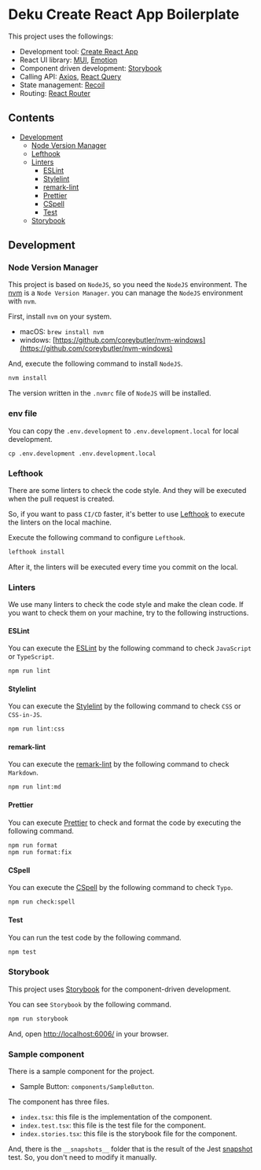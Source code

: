 # Deku Create React App Boilerplate

This project uses the followings:

- Development tool: [Create React App](https://create-react-app.dev/)
- React UI library: [MUI](https://mui.com/), [Emotion](https://emotion.sh/)
- Component driven development: [Storybook](https://storybook.js.org/)
- Calling API: [Axios](https://axios-http.com/), [React Query](https://tanstack.com/query/v4/)
- State management: [Recoil](https://recoiljs.org/)
- Routing: [React Router](https://reactrouter.com/)

## Contents

- [Development](#development)
  - [Node Version Manager](#node-version-manager)
  - [Lefthook](#lefthook)
  - [Linters](#linters)
    - [ESLint](#eslint)
    - [Stylelint](#stylelint)
    - [remark-lint](#remark-lint)
    - [Prettier](#prettier)
    - [CSpell](#cspell)
    - [Test](#test)
  - [Storybook](#storybook)

## Development

### Node Version Manager

This project is based on `NodeJS`, so you need the `NodeJS` environment. The [nvm](https://github.com/nvm-sh/nvm) is a `Node Version Manager`. you can manage the `NodeJS` environment with `nvm`.

First, install `nvm` on your system.

- macOS: `brew install nvm`
- windows: [https://github.com/coreybutler/nvm-windows](https://github.com/coreybutler/nvm-windows)

And, execute the following command to install `NodeJS`.

```bash
nvm install
```

The version written in the `.nvmrc` file of `NodeJS` will be installed.

### env file

You can copy the `.env.development` to `.env.development.local` for local development.

```
cp .env.development .env.development.local
```

### Lefthook

There are some linters to check the code style. And they will be executed when the pull request is created.

So, if you want to pass `CI/CD` faster, it's better to use [Lefthook](https://github.com/evilmartians/lefthook) to execute the linters on the local machine.

Execute the following command to configure `Lefthook`.

```bash
lefthook install
```

After it, the linters will be executed every time you commit on the local.

### Linters

We use many linters to check the code style and make the clean code. If you want to check them on your machine, try to the following instructions.

#### ESLint

You can execute the [ESLint](https://eslint.org/) by the following command to check `JavaScript` or `TypeScript`.

```bash
npm run lint
```

#### Stylelint

You can execute the [Stylelint](https://stylelint.io/) by the following command to check `CSS` or `CSS-in-JS`.

```bash
npm run lint:css
```

#### remark-lint

You can execute the [remark-lint](https://github.com/remarkjs/remark-lint) by the following command to check `Markdown`.

```bash
npm run lint:md
```

#### Prettier

You can execute [Prettier](https://prettier.io/) to check and format the code by executing the following command.

```bash
npm run format
npm run format:fix
```

#### CSpell

You can execute the [CSpell](https://cspell.org/) by the following command to check `Typo`.

```bash
npm run check:spell
```

#### Test

You can run the test code by the following command.

```bash
npm test
```

### Storybook

This project uses [Storybook](https://storybook.js.org/) for the component-driven development.

You can see `Storybook` by the following command.

```bash
npm run storybook
```

And, open [http://localhost:6006/](http://localhost:6006/) in your browser.

### Sample component

There is a sample component for the project.

- Sample Button: `components/SampleButton`.

The component has three files.

- `index.tsx`: this file is the implementation of the component.
- `index.test.tsx`: this file is the test file for the component.
- `index.stories.tsx`: this file is the storybook file for the component.

And, there is the `__snapshots__` folder that is the result of the Jest [snapshot](https://jestjs.io/docs/snapshot-testing) test. So, you don't need to modify it manually.
